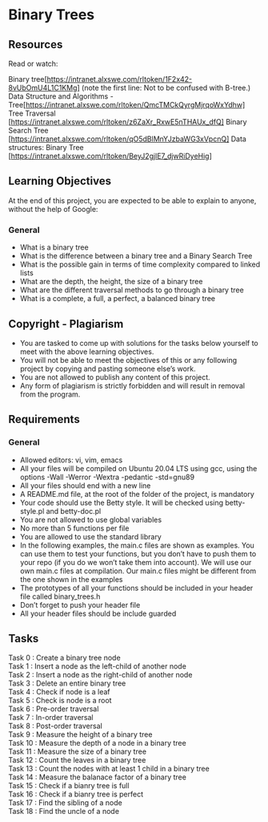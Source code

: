 # Binary Trees
## Resources
Read or watch:

Binary tree[https://intranet.alxswe.com/rltoken/1F2x42-8vUbOmU4L1C1KMg] (note the first line: Not to be confused with B-tree.)
Data Structure and Algorithms - Tree[https://intranet.alxswe.com/rltoken/QmcTMCkQyrgMjrqoWxYdhw]
Tree Traversal [https://intranet.alxswe.com/rltoken/z6ZaXr_RxwE5nTHAUx_dfQ]
Binary Search Tree [https://intranet.alxswe.com/rltoken/qO5dBlMnYJzbaWG3xVpcnQ]
Data structures: Binary Tree [https://intranet.alxswe.com/rltoken/BeyJ2gjlE7_djwRiDyeHig]

## Learning Objectives
At the end of this project, you are expected to be able to explain to anyone, without the help of Google:

### General
- What is a binary tree
- What is the difference between a binary tree and a Binary Search Tree
- What is the possible gain in terms of time complexity compared to linked lists
- What are the depth, the height, the size of a binary tree
- What are the different traversal methods to go through a binary tree
- What is a complete, a full, a perfect, a balanced binary tree

## Copyright - Plagiarism
- You are tasked to come up with solutions for the tasks below yourself to meet with the above learning objectives.
- You will not be able to meet the objectives of this or any following project by copying and pasting someone else’s work.
- You are not allowed to publish any content of this project.
- Any form of plagiarism is strictly forbidden and will result in removal from the program.

## Requirements
### General
- Allowed editors: vi, vim, emacs
- All your files will be compiled on Ubuntu 20.04 LTS using gcc, using the options -Wall -Werror -Wextra -pedantic -std=gnu89
- All your files should end with a new line
- A README.md file, at the root of the folder of the project, is mandatory
- Your code should use the Betty style. It will be checked using betty-style.pl and betty-doc.pl
- You are not allowed to use global variables
- No more than 5 functions per file
- You are allowed to use the standard library
- In the following examples, the main.c files are shown as examples. You can use them to test your functions, but you don’t have to push them to your repo (if you do we won’t take them into account). We will use our own main.c files at compilation. Our main.c files might be different from the one shown in the examples
- The prototypes of all your functions should be included in your header file called binary_trees.h
- Don’t forget to push your header file
- All your header files should be include guarded

## Tasks
Task 0 : Create a binary tree node \
Task 1 : Insert a node as the left-child of another node \
Task 2 : Insert a node as the right-child of another node \
Task 3 : Delete an entire binary tree \
Task 4 : Check if node is a leaf \
Task 5 : Check is node is a root \
Task 6 : Pre-order traversal \
Task 7 : In-order traversal \
Task 8 : Post-order traversal \
Task 9 : Measure the height of a binary tree \
Task 10 : Measure the depth of a node in a binary tree \
Task 11 : Measure the size of a binary tree \
Task 12 : Count the leaves in a binary tree \
Task 13 : Count the nodes with at least 1 child in a binary tree \
Task 14 : Measure the balanace factor of a binary tree \
Task 15 : Check if a bianry tree is full \
Task 16 : Check if a bianry tree is perfect \
Task 17 : Find the sibling of a node \
Task 18 : Find the uncle of a node



